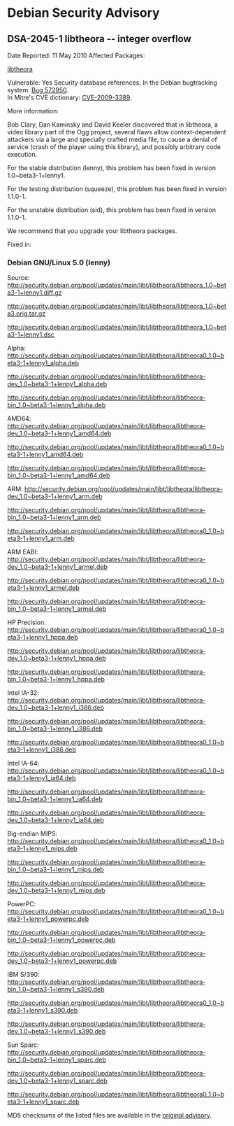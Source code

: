 
Debian Security Advisory
========================


DSA-2045-1 libtheora -- integer overflow
----------------------------------------



Date Reported:
11 May 2010
Affected Packages:

[libtheora](https://packages.debian.org/src:libtheora)

Vulnerable:
Yes
Security database references:
In the Debian bugtracking system: [Bug 572950](https://bugs.debian.org/cgi-bin/bugreport.cgi?bug=572950).  
In Mitre's CVE dictionary: [CVE-2009-3389](https://security-tracker.debian.org/tracker/CVE-2009-3389).  

More information:

Bob Clary, Dan Kaminsky and David Keeler discovered that in libtheora, a
video library part of the Ogg project, several flaws allow
context-dependent attackers via a large and specially crafted media
file, to cause a denial of service (crash of the player using this
library), and possibly arbitrary code execution.


For the stable distribution (lenny), this problem has been fixed in
version 1.0~beta3-1+lenny1.


For the testing distribution (squeeze), this problem has been fixed in
version 1.1.0-1.


For the unstable distribution (sid), this problem has been fixed in
version 1.1.0-1.


We recommend that you upgrade your libtheora packages.



Fixed in:

### Debian GNU/Linux 5.0 (lenny)



Source:
 <http://security.debian.org/pool/updates/main/libt/libtheora/libtheora_1.0~beta3-1+lenny1.diff.gz>  

<http://security.debian.org/pool/updates/main/libt/libtheora/libtheora_1.0~beta3.orig.tar.gz>  

<http://security.debian.org/pool/updates/main/libt/libtheora/libtheora_1.0~beta3-1+lenny1.dsc>  

Alpha:
 <http://security.debian.org/pool/updates/main/libt/libtheora/libtheora0_1.0~beta3-1+lenny1_alpha.deb>  

<http://security.debian.org/pool/updates/main/libt/libtheora/libtheora-dev_1.0~beta3-1+lenny1_alpha.deb>  

<http://security.debian.org/pool/updates/main/libt/libtheora/libtheora-bin_1.0~beta3-1+lenny1_alpha.deb>  

AMD64:
 <http://security.debian.org/pool/updates/main/libt/libtheora/libtheora-dev_1.0~beta3-1+lenny1_amd64.deb>  

<http://security.debian.org/pool/updates/main/libt/libtheora/libtheora0_1.0~beta3-1+lenny1_amd64.deb>  

<http://security.debian.org/pool/updates/main/libt/libtheora/libtheora-bin_1.0~beta3-1+lenny1_amd64.deb>  

ARM:
 <http://security.debian.org/pool/updates/main/libt/libtheora/libtheora-dev_1.0~beta3-1+lenny1_arm.deb>  

<http://security.debian.org/pool/updates/main/libt/libtheora/libtheora-bin_1.0~beta3-1+lenny1_arm.deb>  

<http://security.debian.org/pool/updates/main/libt/libtheora/libtheora0_1.0~beta3-1+lenny1_arm.deb>  

ARM EABI:
 <http://security.debian.org/pool/updates/main/libt/libtheora/libtheora-dev_1.0~beta3-1+lenny1_armel.deb>  

<http://security.debian.org/pool/updates/main/libt/libtheora/libtheora0_1.0~beta3-1+lenny1_armel.deb>  

<http://security.debian.org/pool/updates/main/libt/libtheora/libtheora-bin_1.0~beta3-1+lenny1_armel.deb>  

HP Precision:
 <http://security.debian.org/pool/updates/main/libt/libtheora/libtheora0_1.0~beta3-1+lenny1_hppa.deb>  

<http://security.debian.org/pool/updates/main/libt/libtheora/libtheora-dev_1.0~beta3-1+lenny1_hppa.deb>  

<http://security.debian.org/pool/updates/main/libt/libtheora/libtheora-bin_1.0~beta3-1+lenny1_hppa.deb>  

Intel IA-32:
 <http://security.debian.org/pool/updates/main/libt/libtheora/libtheora-dev_1.0~beta3-1+lenny1_i386.deb>  

<http://security.debian.org/pool/updates/main/libt/libtheora/libtheora-bin_1.0~beta3-1+lenny1_i386.deb>  

<http://security.debian.org/pool/updates/main/libt/libtheora/libtheora0_1.0~beta3-1+lenny1_i386.deb>  

Intel IA-64:
 <http://security.debian.org/pool/updates/main/libt/libtheora/libtheora0_1.0~beta3-1+lenny1_ia64.deb>  

<http://security.debian.org/pool/updates/main/libt/libtheora/libtheora-bin_1.0~beta3-1+lenny1_ia64.deb>  

<http://security.debian.org/pool/updates/main/libt/libtheora/libtheora-dev_1.0~beta3-1+lenny1_ia64.deb>  

Big-endian MIPS:
 <http://security.debian.org/pool/updates/main/libt/libtheora/libtheora0_1.0~beta3-1+lenny1_mips.deb>  

<http://security.debian.org/pool/updates/main/libt/libtheora/libtheora-bin_1.0~beta3-1+lenny1_mips.deb>  

<http://security.debian.org/pool/updates/main/libt/libtheora/libtheora-dev_1.0~beta3-1+lenny1_mips.deb>  

PowerPC:
 <http://security.debian.org/pool/updates/main/libt/libtheora/libtheora0_1.0~beta3-1+lenny1_powerpc.deb>  

<http://security.debian.org/pool/updates/main/libt/libtheora/libtheora-bin_1.0~beta3-1+lenny1_powerpc.deb>  

<http://security.debian.org/pool/updates/main/libt/libtheora/libtheora-dev_1.0~beta3-1+lenny1_powerpc.deb>  

IBM S/390:
 <http://security.debian.org/pool/updates/main/libt/libtheora/libtheora-bin_1.0~beta3-1+lenny1_s390.deb>  

<http://security.debian.org/pool/updates/main/libt/libtheora/libtheora0_1.0~beta3-1+lenny1_s390.deb>  

<http://security.debian.org/pool/updates/main/libt/libtheora/libtheora-dev_1.0~beta3-1+lenny1_s390.deb>  

Sun Sparc:
 <http://security.debian.org/pool/updates/main/libt/libtheora/libtheora-bin_1.0~beta3-1+lenny1_sparc.deb>  

<http://security.debian.org/pool/updates/main/libt/libtheora/libtheora-dev_1.0~beta3-1+lenny1_sparc.deb>  

<http://security.debian.org/pool/updates/main/libt/libtheora/libtheora0_1.0~beta3-1+lenny1_sparc.deb>  


MD5 checksums of the listed files are available in the [original advisory](https://lists.debian.org/debian-security-announce/2010/msg00086.html).






